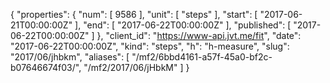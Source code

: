 {
  "properties": {
    "num": [
      9586
    ],
    "unit": [
      "steps"
    ],
    "start": [
      "2017-06-21T00:00:00Z"
    ],
    "end": [
      "2017-06-22T00:00:00Z"
    ],
    "published": [
      "2017-06-22T00:00:00Z"
    ]
  },
  "client_id": "https://www-api.jvt.me/fit",
  "date": "2017-06-22T00:00:00Z",
  "kind": "steps",
  "h": "h-measure",
  "slug": "2017/06/jhbkm",
  "aliases": [
    "/mf2/6bbd4161-a57f-45a0-bf2c-b07646674f03/",
    "/mf2/2017/06/jHbkM"
  ]
}
